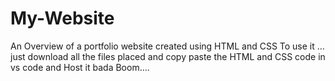 # My-Website
An Overview of a portfolio website created using HTML and CSS
To use it ...
just download all the files placed and copy paste the HTML and CSS code in vs code 
and Host it
bada Boom....
